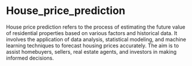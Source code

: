 # House_price_prediction
House price prediction refers to the process of estimating the future value of residential properties based on various factors and historical data. It involves the application of data analysis, statistical modeling, and machine learning techniques to forecast housing prices accurately. The aim is to assist homebuyers, sellers, real estate agents, and investors in making informed decisions.
